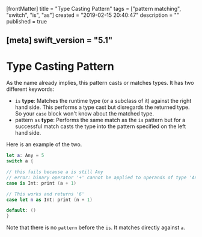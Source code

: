 [frontMatter]
title = "Type Casting Pattern"
tags = ["pattern matching", "switch", "is", "as"]
created = "2019-02-15 20:40:47"
description = ""
published = true

[meta]
swift_version = "5.1"
---

# Type Casting Pattern

As the name already implies, this pattern casts or matches types. It has
two different keywords:

-   `is` **type**: Matches the runtime type (or a subclass of it)
    against the right hand side. This performs a type cast but
    disregards the returned type. So your `case` block won\'t know about
    the matched type.
-   pattern `as` **type**: Performs the same match as the `is` pattern
    but for a successful match casts the type into the pattern specified
    on the left hand side.

Here is an example of the two.

``` Swift
let a: Any = 5 
switch a {

// this fails because a is still Any
// error: binary operator '+' cannot be applied to operands of type 'Any' and 'Int'
case is Int: print (a + 1)

// This works and returns '6'
case let n as Int: print (n + 1)

default: ()
}
```

Note that there is no `pattern` before the `is`. It matches directly
against `a`.
